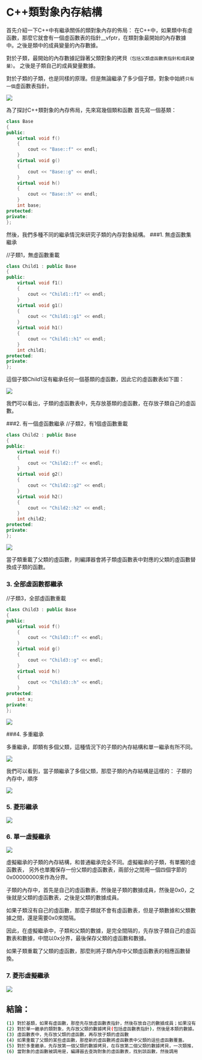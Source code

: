 # C++類對象內存結構


 首先介紹一下C++中有繼承關係的類對象內存的佈局： 
在C++中，如果類中有虛函數，那麼它就會有一個虛函數表的指針__vfptr，在類對象最開始的內存數據中。之後是類中的成員變量的內存數據。 

對於子類，最開始的內存數據記錄著父類對象的拷貝`（包括父類虛函數表指針和成員變量）`。 之後是子類自己的成員變量數據。 

對於子類的子類，也是同樣的原理。但是無論繼承了多少個子類，對象中始終`只有一個`虛函數表指針。 


![](images/clip_image001.gif)

為了探討C++類對象的內存佈局，先來寫幾個類和函數 
首先寫一個基類： 

```cpp
class Base
{
public:
    virtual void f()
    {
        cout << "Base::f" << endl;
    }
    virtual void g()
    {
        cout << "Base::g" << endl;
    }
    virtual void h()
    {
        cout << "Base::h" << endl;
    }
    int base;
protected:
private:
};
```



然後，我們多種不同的繼承情況來研究子類的內存對象結構。 
###1. 無虛函數集繼承 
 
//子類1，無虛函數重載 

```cpp
class Child1 : public Base
{
public:
    virtual void f1()
    {
        cout << "Child1::f1" << endl;
    }
    virtual void g1()
    {
        cout << "Child1::g1" << endl;
    }
    virtual void h1()
    {
        cout << "Child1::h1" << endl;
    }
    int child1;
protected:
private:
};

```

這個子類Child1沒有繼承任何一個基類的虛函數，因此它的虛函數表如下圖： 


![](images/clip_image002.gif)

我們可以看出，子類的虛函數表中，先存放基類的虛函數，在存放子類自己的虛函數。 
 
###2. 有一個虛函數繼承 
//子類2，有1個虛函數重載 


```cpp
class Child2 : public Base
{
public:
    virtual void f()
    {
        cout << "Child2::f" << endl;
    }
    virtual void g2()
    {
        cout << "Child2::g2" << endl;
    }
    virtual void h2()
    {
        cout << "Child2::h2" << endl;
    }
    int child2;
protected:
private:
};

```

![](images/clip_image003.gif)

當子類重載了父類的虛函數，則編譯器會將子類虛函數表中對應的父類的虛函數替換成子類的函數。 
### 3. 全部虛函數都繼承 
//子類3，全部虛函數重載 

```cpp
class Child3 : public Base
{
public:
    virtual void f()
    {
        cout << "Child3::f" << endl;
    }
    virtual void g()
    {
        cout << "Child3::g" << endl;
    }
    virtual void h()
    {
        cout << "Child3::h" << endl;
    }
protected:
    int x;
private:
};
```

![](images/clip_image004.gif)

###4. 多重繼承 

多重繼承，即類有多個父類，這種情況下的子類的內存結構和單一繼承有所不同。 

![](images/clip_image005.gif)

我們可以看到，當子類繼承了多個父類，那麼子類的內存結構是這樣的： 
子類的內存中，順序 



![](images/clip_image006.gif)

### 5. 菱形繼承 

![](images/clip_image007.gif)

### 6. 單一虛擬繼承 

![](images/clip_image008.gif)

虛擬繼承的子類的內存結構，和普通繼承完全不同。虛擬繼承的子類，有單獨的虛函數表， 另外也單獨保存一份父類的虛函數表，兩部分之間用一個四個字節的0x00000000來作為分界。

子類的內存中，首先是自己的虛函數表，然後是子類的數據成員，然後是0x0，之後就是父類的虛函數表，之後是父類的數據成員。 

如果子類沒有自己的虛函數，那麼子類就不會有虛函數表，但是子類數據和父類數據之間，還是需要0x0來間隔。 

因此，在虛擬繼承中，子類和父類的數據，是完全間隔的，先存放子類自己的虛函數表和數據，中間以0x分界，最後保存父類的虛函數和數據。

如果子類重載了父類的虛函數，那麼則將子類內存中父類虛函數表的相應函數替換。 


### 7. 菱形虛擬繼承 

![](images/clip_image009.gif)


## 結論： 
```sh
(1) 對於基類，如果有虛函數，那麼先存放虛函數表指針，然後存放自己的數據成員；如果沒有虛函數，那麼直接存放數據成員。 
(2) 對於單一繼承的類對象，先存放父類的數據拷貝(包括虛函數表指針)，然後是本類的數據。 
(3) 虛函數表中，先存放父類的虛函數，再存放子類的虛函數 
(4) 如果重載了父類的某些虛函數，那麼新的虛函數將虛函數表中父類的這些虛函數覆蓋。 
(5) 對於多重繼承，先存放第一個父類的數據拷貝，在存放第二個父類的數據拷貝，一次類推，最後存放自己的數據成員。其中每一個父類拷貝都包含一個虛函數表指針。如果子類重載了某個父類的某個虛函數，那麼該將該父類虛函數表的函數覆蓋。另外，子類自己的虛函數，存儲於第一個父類的虛函數表後邊部分。 
(6) 當對象的虛函數被調用是，編譯器去查詢對象的虛函數表，找到該函數，然後調用
```
